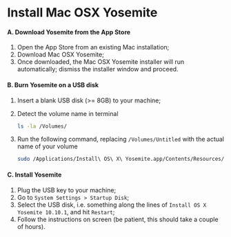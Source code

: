 # Install Mac OSX Yosemite

#### A. Download Yosemite from the App Store

1. Open the App Store from an existing Mac installation;
2. Download Mac OSX Yosemite;
3. Once downloaded, the Mac OSX Yosemite installer will run automatically; dismiss the installer window and proceed.

#### B. Burn Yosemite on a USB disk

1. Insert a blank USB disk (>= 8GB) to your machine;
2. Detect the volume name in terminal

    ```bash
    ls -la /Volumes/
    ```

3. Run the following command, replacing `/Volumes/Untitled` with the actual name of your volume
    ```bash
    sudo /Applications/Install\ OS\ X\ Yosemite.app/Contents/Resources/createinstallmedia --volume /Volumes/Untitled --applicationpath /Applications/Install\ OS\ X\ Yosemite.app --nointeraction
    ```

#### C. Install Yosemite
  
1. Plug the USB key to your machine;
2. Go to `System Settings > Startup Disk`;
3. Select the USB disk, i.e. something along the lines of `Install OS X Yosemite 10.10.1`, and hit `Restart`;
4. Follow the instructions on screen (be patient, this should take a couple of hours).
